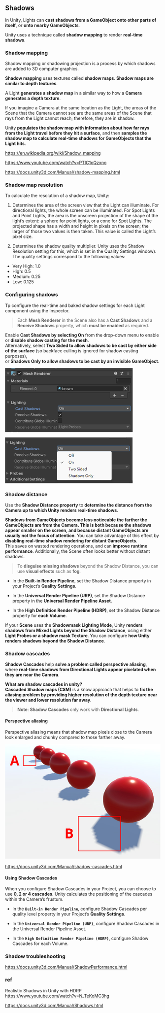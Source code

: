## Shadows
In Unity, Lights can **cast shadows from a GameObject onto other parts of itself**, or **onto nearby GameObjects**.

Unity uses a technique called **shadow mapping** to render **real-time shadows**.

### Shadow mapping
Shadow mapping or shadowing projection is a process by which shadows are added to 3D computer graphics.


**Shadow mapping** uses textures called **shadow maps**. **Shadow maps are similar to depth textures**. 

A Light **generates a shadow map** in a similar way to how a **Camera generates a depth texture**.

If you imagine a Camera at the same location as the Light, the areas of the Scene that the Camera cannot see are the same areas of the Scene that rays from the Light cannot reach; therefore, they are in shadow.
 

Unity **populates the shadow map with information about how far rays from the Light travel before they hit a surface**, and then **samples the shadow map to calculate real-time shadows for GameObjects that the Light hits**.

https://en.wikipedia.org/wiki/Shadow_mapping

https://www.youtube.com/watch?v=PTIC1oQzxno

https://docs.unity3d.com/Manual/shadow-mapping.html

### Shadow map resolution

To calculate the resolution of a shadow map, Unity:

1. Determines the area of the screen view that the Light can illuminate. For directional lights, the whole screen can be illuminated. For Spot Lights and Point Lights, the area is the onscreen projection of the shape of the light’s extent: a sphere for point lights, or a cone for Spot Lights. The projected shape has a width and height in pixels on the screen; the larger of those two values is then taken. This value is called the Light’s pixel
 size.

2. Determines the shadow quality multiplier. Unity uses the Shadow Resolution setting for this, which is set in the Quality Settings window). The quality settings correspond to the following values:

- Very High: 1.0
- High: 0.5
- Medium: 0.25
- Low: 0.125

### Configuring shadows
Tp configure the real-time and baked shadow settings for each Light component using the Inspector.


> Each **Mesh Renderer** in the Scene also has a **Cast Shadow**s and a **Receive Shadows** property, which **must be enabled** as required.

Enable **Cast Shadows by selecting On** from the drop-down menu to enable or **disable shadow casting for the mesh**. \
Alternatively, select **Two Sided to allow shadows to be cast by either side of the surface** (so backface culling is ignored for shadow casting purposes), \
or **Shadows Only to allow shadows to be cast by an invisible GameObject**.

![](./img/configure_shadow.png)

![](./img/cast_shadow.png)

### Shadow distance

Use the **Shadow Distance property** to **determine the distance from the Camera up to which Unity renders real-time shadows**.

**Shadows from GameObjects become less noticeable the farther the GameObjects are from the Camera. This is both because the shadows appear smaller on the screen, and because distant GameObjects are usually not the focus of attention**. You can take advantage of this effect by **disabling real-time shadow rendering for distant GameObjects**.  
This saves on wasted rendering operations, and can **improve runtime performance**. Additionally, the Scene often looks better without distant shadows.
 
> To **disguise missing shadows** beyond the Shadow Distance, you can use **visual effects** such as **fog**.
 
 
- In the **Built-in Render Pipeline**, set the Shadow Distance property in your Project’s **Quality Settings**.

- In the **Universal Render Pipeline (URP)**, set the Shadow Distance property in the **Universal Render Pipeline Asset**.

- In the **High Definition Render Pipeline (HDRP)**, set the Shadow Distance property for **each Volume**.


If your **Scene** uses the **Shadowmask Lighting Mode**, Unity **renders shadows from Mixed Lights beyond the Shadow Distance**, using either **Light Probes or a shadow mask Texture**. You can configure **how Unity renders shadows beyond the Shadow Distance**.

### Shadow cascades
**Shadow Cascades** help **solve a problem called perspective aliasing**, where **real-time shadows from Directional Lights appear pixelated when they are near the Camera**.

**What are shadow cascades in unity?** \
**Cascaded Shadow maps (CSM)** is a know approach that helps to **fix the aliasing problem by providing higher resolution of the depth texture near the viewer and lower resolution far away**.

> **Note**: **Shadow Cascades** only work with **Directional Lights**.

#### Perspective aliasing
Perspective aliasing means that shadow map pixels close to the Camera look enlarged and chunky compared to those farther away.

![](./img/DirShadowAliasing.jpg)

https://docs.unity3d.com/Manual/shadow-cascades.html


#### Using Shadow Cascades
When you configure Shadow Cascades in your Project, you can choose to use **0, 2 or 4 cascades**. Unity calculates the positioning of the cascades within the Camera’s frustum.

- In the **`Built-in Render Pipeline`**, configure Shadow Cascades per quality level property in your Project’s **Quality Settings**.

- In the **`Universal Render Pipeline (URP)`**, configure Shadow Cascades in the Universal Render Pipeline Asset.

- In the **`High Definition Render Pipeline (HDRP)`**, configure Shadow Cascades for each Volume.

### Shadow troubleshooting
https://docs.unity3d.com/Manual/ShadowPerformance.html

### ref
Realistic Shadows in Unity with HDRP \
https://www.youtube.com/watch?v=N_TeKoMC3hg

https://docs.unity3d.com/Manual/Shadows.html
